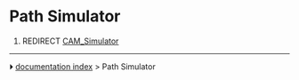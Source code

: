 # Path Simulator
1.  REDIRECT [CAM_Simulator](CAM_Simulator.md)



---
⏵ [documentation index](../README.md) > Path Simulator
